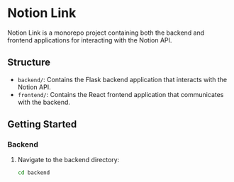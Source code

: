 # Notion Link

Notion Link is a monorepo project containing both the backend and frontend applications for interacting with the Notion API.

## Structure

- `backend/`: Contains the Flask backend application that interacts with the Notion API.
- `frontend/`: Contains the React frontend application that communicates with the backend.

## Getting Started

### Backend

1. Navigate to the backend directory:
   ```sh
   cd backend
   ```
